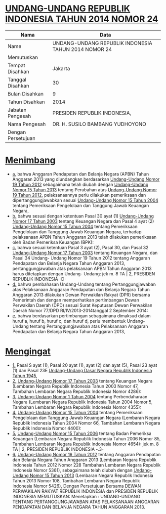 # [UNDANG-UNDANG REPUBLIK INDONESIA TAHUN 2014 NOMOR 24](http://example.org/legal/document/uu/2014/24)

| Nama | Data |
| ------ | ----- |
|Name|UNDANG-UNDANG REPUBLIK INDONESIA TAHUN 2014 NOMOR 24|
|Memutuskan||
|Tempat Disahkan|Jakarta|
|Tanggal Disahkan|30|
|Bulan Disahkan|9|
|Tahun Disahkan|2014|
|Jabatan Pengesah|PRESIDEN REPUBLIK INDONESIA,|
|Nama Pengesah|DR. H. SUSILO BAMBANG YUDHOYONO|
|Dengan Persetujuan||
# [Menimbang](http://example.org/legal/document/uu/2014/24/menimbang)

* [a.](http://example.org/legal/document/uu/2014/24/menimbang/point/a) bahwa Anggaran Pendapatan dan Belanja Negara (APBN) Tahun Anggaran 2013 yang diundangkan berdasarkan [Undang-Undang Nomor 19 Tahun 2012](http://example.org/legal/document/uu/2012/19) sebagaimana telah diubah dengan [Undang-Undang Nomor 15 Tahun 2013](http://example.org/legal/document/uu/2013/15) tentang Perubahan atas [Undang-Undang Nomor 19 Tahun 2012](http://example.org/legal/document/uu/2012/19), pelaksanaannya perlu dilakukan pemeriksaan dan dipertanggungjawabkan sesuai [Undang-Undang Nomor 15 Tahun 2004](http://example.org/legal/document/uu/2004/15) tentang Pemeriksaan Pengelolaan dan Tanggung Jawab Keuangan Negara,
* [b.](http://example.org/legal/document/uu/2014/24/menimbang/point/b) bahwa sesuai dengan ketentuan Pasal 30 ayat (1) [Undang-Undang Nomor 17 Tahun 2003](http://example.org/legal/document/uu/2003/17) tentang Keuangan Negara dan Pasal 4 ayat (2) [Undang-Undang Nomor 15 Tahun 2004](http://example.org/legal/document/uu/2004/15) tentang Pemeriksaan Pengelolaan dan Tanggung Jawab Keuangan Negara, terhadap pelaksanaan APBN Tahun Anggaran 2013 telah dilakukan pemeriksaan oleh Badan Pemeriksa Keuangan (BPK):
* [c.](http://example.org/legal/document/uu/2014/24/menimbang/point/c) bahwa sesuai ketentuan Pasal 3 ayat (2), Pasal 30, dan Pasal 32 [Undang-Undang Nomor 17 Tahun 2003](http://example.org/legal/document/uu/2003/17) tentang Keuangan Negara, dan Pasal 34 Undang- Undang Nomor 19 Tahun 2012 tentang Anggaran Pendapatan dan Belanja Negara Tahun Anggaran 2013, pertanggungjawaban atas pelaksanaan APBN Tahun Anggaran 2013 harus ditetapkan dengan Undang- Undang: jek m. 8 TA | 2, PRESIDEN REPUBLIK INDONESIA -D-
* [d.](http://example.org/legal/document/uu/2014/24/menimbang/point/d) bahwa pembahasan Undang-Undang tentang Pertanggungjawaban atas Pelaksanaan Anggaran Pendapatan dan Belanja Negara Tahun Anggaran 2013 dilakukan Dewan Perwakilan Rakyat (DPR) bersama Pemerintah dan dengan memperhatikan pertimbangan Dewan Perwakilan Daerah (DPD) sesuai Surat Keputusan Dewan Perwakilan Daerah Nomor 77/DPD RI/IV/2013-2014tanggal 2 September 2014:
* [e.](http://example.org/legal/document/uu/2014/24/menimbang/point/e) bahwa berdasarkan pertimbangan sebagaimana dimaksud dalam huruf a, huruf b, huruf c, dan huruf d, perlu membentuk Undang-Undang tentang Pertanggungjawaban atas Pelaksanaan Anggaran Pendapatan dan Belanja Negara Tahun Anggaran 2013,
# [Mengingat](http://example.org/legal/document/uu/2014/24/mengingat)

* [1.](http://example.org/legal/document/uu/2014/24/mengingat/point/0001) Pasal S ayat (1), Pasal 20 ayat (1), ayat (2) dan ayat (5), Pasal 23 ayat (1) dan Pasal 23E [Undang-Undang Dasar Negara Republik Indonesia Tahun 1945](http://example.org/legal/document/uu),
* [2.](http://example.org/legal/document/uu/2014/24/mengingat/point/0002) [Undang-Undang Nomor 17 Tahun 2003](http://example.org/legal/document/uu/2003/17) tentang Keuangan Negara (Lembaran Negara Republik Indonesia Tahun 2003 Nomor 47, Tambahan Lembaran Negara Republik Indonesia Nomor 4286):
* [3.](http://example.org/legal/document/uu/2014/24/mengingat/point/0003) [Undang-Undang Nomor 1 Tahun 2004](http://example.org/legal/document/uu/2004/1) tentang Perbendaharaan Negara (Lembaran Negara Republik Indonesia Tahun 2004 Nomor 5, Tambahan Lembaran Negara Republik Indonesia Nomor 4355):
* [4.](http://example.org/legal/document/uu/2014/24/mengingat/point/0004) [Undang-Undang Nomor 15 Tahun 2004](http://example.org/legal/document/uu/2004/15) tentang Pemeriksaan Pengelolaan dan Tanggung Jawab Keuangan Negara (Lembaran Negara Republik Indonesia Tahun 2004 Nomor 66, Tambahan Lembaran Negara Republik Indonesia Nomor 4400):
* [5.](http://example.org/legal/document/uu/2014/24/mengingat/point/0005) [Undang-Undang Nomor 15 Tahun 2006](http://example.org/legal/document/uu/2006/15) tentang Badan Pemeriksa Keuangan (Lembaran Negara Republik Indonesia Tahun 2006 Nomor 85, Tambahan Lembaran Negara Republik Indonesia Nomor 4654): jek m. 8 TA | 2, PRESIDEN REPUBLIK INDONESIA -.3-
* [6.](http://example.org/legal/document/uu/2014/24/mengingat/point/0006) [Undang-Undang Nomor 19 Tahun 2012](http://example.org/legal/document/uu/2012/19) tentang Anggaran Pendapatan dan Belanja Negara Tahun Anggaran 2013 (Lembaran Negara Republik Indonesia Tahun 2012 Nomor 228 Tambahan Lembaran Negara Republik Indonesia Nomor 5361), sebagaimana telah diubah dengan [Undang-Undang Nomor 15 Tahun 2013](http://example.org/legal/document/uu/2013/15) (Lembaran Negara Republik Indonesia Tahun 2013 Nomor 108, Tambahan Lembaran Negara Republik Indonesia Nomor 5426), Dengan Persetujuan Bersama DEWAN PERWAKILAN RAKYAT REPUBLIK INDONESIA dan PRESIDEN REPUBLIK INDONESIA MEMUTUSKAN: Menetapkan : UNDANG-UNDANG TENTANG PERTANGGUNGJAWABAN ATAS PELAKSANAAN ANGGARAN PENDAPATAN DAN BELANJA NEGARA TAHUN ANGGARAN 2013.